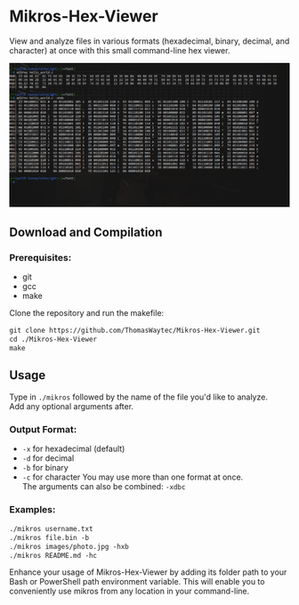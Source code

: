 # Mikros-Hex-Viewer

View and analyze files in various formats (hexadecimal, binary, decimal, and character) at once with this small command-line hex viewer.

![Mikros in action](readme-assets/showcase.png)

## Download and Compilation
### Prerequisites:
- git
- gcc
- make

Clone the repository and run the makefile:
```shell
git clone https://github.com/ThomasWaytec/Mikros-Hex-Viewer.git
cd ./Mikros-Hex-Viewer
make
```

## Usage
Type in ```./mikros``` followed by the name of the file you'd like to analyze.  
Add any optional arguments after.
### Output Format:
 - ```-x``` for hexadecimal (default)
 - ```-d``` for decimal
 - ```-b``` for binary
 - ```-c``` for character
You may use more than one format at once.  
The arguments can also be combined: ```-xdbc```
### Examples:
``` shell
./mikros username.txt
./mikros file.bin -b
./mikros images/photo.jpg -hxb
./mikros README.md -hc
```
Enhance your usage of Mikros-Hex-Viewer by adding its folder path to your Bash or PowerShell path environment variable. This will enable you to conveniently use mikros from any location in your command-line.